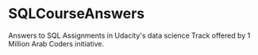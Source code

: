 # SQLCourseAnswers

Answers to SQL Assignments in Udacity's data science Track offered by 1 Million Arab Coders initiative. 
